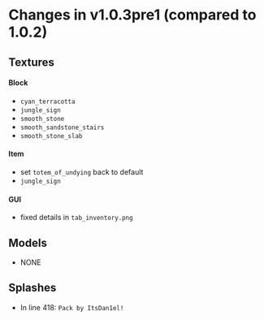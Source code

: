 # Changes in v1.0.3pre1 (compared to 1.0.2)
## Textures
#### Block
- `cyan_terracotta`
- `jungle_sign`
- `smooth_stone`
- `smooth_sandstone_stairs`
- `smooth_stone_slab`
#### Item
- set `totem_of_undying` back to default
- `jungle_sign`
#### GUI
- fixed details in `tab_inventory.png`

## Models
- NONE

## Splashes
- In line 418: `Pack by ItsDan1el!`
